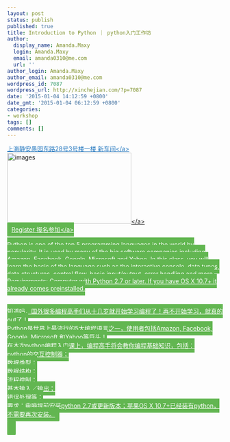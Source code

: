 ```yaml
---
layout: post
status: publish
published: true
title: Introduction to Python ｜ python入门工作坊
author:
  display_name: Amanda.Maxy
  login: Amanda.Maxy
  email: amanda0310@me.com
  url: ''
author_login: Amanda.Maxy
author_email: amanda0310@me.com
wordpress_id: 7087
wordpress_url: http://xinchejian.com/?p=7087
date: '2015-01-04 14:12:59 +0800'
date_gmt: '2015-01-04 06:12:59 +0800'
categories:
- workshop
tags: []
comments: []
---
```

<p><a style="color: #2578bf;" href="http:&#47;&#47;xinchejian.huodongxing.com&#47;event&#47;map&#47;5244063275800" target="_blank">上海静安愚园东路28号3号楼一楼 新车间<&#47;a><br />
<a href="http:&#47;&#47;xinchejian.com&#47;wp-content&#47;uploads&#47;2015&#47;01&#47;images.jpg"><img src="http:&#47;&#47;xinchejian.com&#47;wp-content&#47;uploads&#47;2015&#47;01&#47;images-290x165.jpg" alt="images" width="290" height="165" class="aligncenter size-thumbnail wp-image-7088" &#47;><&#47;a><br />
<a style="background-color:#62b651;color:white;border-radius:2px;cursor:pointer;font-size:14px;padding:8px 10px;" href="http:&#47;&#47;www.huodongxing.com&#47;event&#47;7262474266400" target="_blank" title="立即报名">Register 报名参加<&#47;a><br />
<!--:en--><br />
Python is one of the top 5 programming languages in the world by popularity. It is used by many of the big software companies including Amazon, Facebook, Google, Microsoft and Yahoo. In this class, you will learn the basic of the language such as the interactive console, data types, data structures, control flow, basic input&#47;output, error handling and more.<br />
Requirements: Computer with Python 2.7 or later. If you have OS X 10.7+ it already comes preinstalled.<br />
<!--:--><br />
<!--:zh--><br />
知道吗，国外很多编程高手们从十几岁就开始学习编程了！再不开始学习，就真的out了！<br />
Python是世界上最流行的5大编程语言之一，使用者包括Amazon, Facebook, Google, Microsoft 和Yahoo等巨头！<br />
在本次python编程入门课上，编程高手将会教你编程基础知识，包括：<br />
python的交互控制器；<br />
数据类型；<br />
数据结构；<br />
流程控制；<br />
基本输入／输出；<br />
错误处理等；<br />
要求：电脑提前安装python 2.7或更新版本；苹果OS X 10.7+已经装有python，不需要再次安装。<br />
<!--:--></p>
